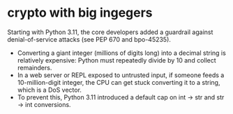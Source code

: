 # crypto with big ingegers

Starting with Python 3.11, the core developers added a guardrail against denial-of-service attacks (see PEP 670 and bpo-45235). <br>
* Converting a giant integer (millions of digits long) into a decimal string is relatively expensive: Python must repeatedly divide by 10 and collect remainders. <br>
* In a web server or REPL exposed to untrusted input, if someone feeds a 10-million-digit integer, the CPU can get stuck converting it to a string, which is a DoS vector. <br>
* To prevent this, Python 3.11 introduced a default cap on int → str and str → int conversions. <br>





